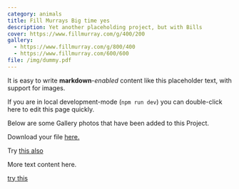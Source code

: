 ```yaml
---
category: animals
title: Fill Murrays Big time yes
description: Yet another placeholding project, but with Bills
cover: https://www.fillmurray.com/g/400/200
gallery:
  - https://www.fillmurray.com/g/800/400
  - https://www.fillmurray.com/600/600
file: /img/dummy.pdf
---
```

It is easy to write **markdown**-*enabled* content like this placeholder text, with support for images.

If you are in local development-mode (`npm run dev`) you can double-click here to edit this page quickly.

Below are some Gallery photos that have been added to this Project.

Download your file <a href="/img/dummy.pdf" download>here.</a>

Try <a href="/static/img/dummy.pdf" download>this also</a>

More text content here.

<a href="/img/dummy.pdf">try this</a>